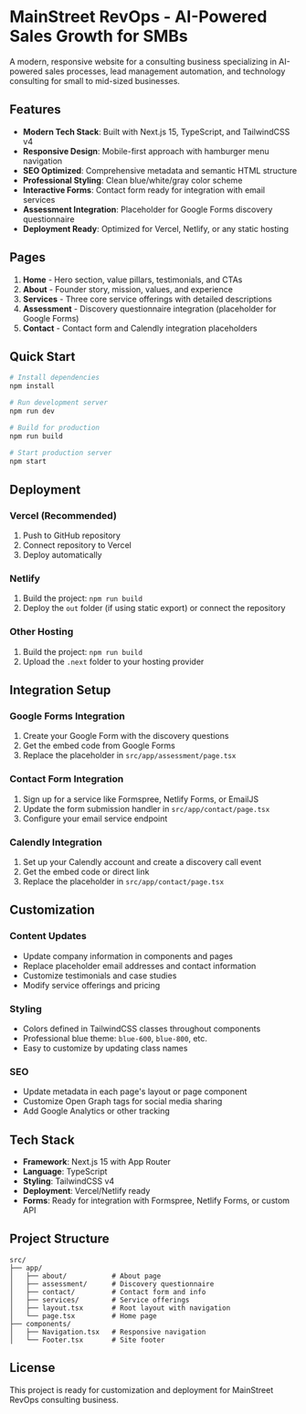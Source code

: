 # MainStreet RevOps - AI-Powered Sales Growth for SMBs

A modern, responsive website for a consulting business specializing in AI-powered sales processes, lead management automation, and technology consulting for small to mid-sized businesses.

## Features

- **Modern Tech Stack**: Built with Next.js 15, TypeScript, and TailwindCSS v4
- **Responsive Design**: Mobile-first approach with hamburger menu navigation
- **SEO Optimized**: Comprehensive metadata and semantic HTML structure
- **Professional Styling**: Clean blue/white/gray color scheme
- **Interactive Forms**: Contact form ready for integration with email services
- **Assessment Integration**: Placeholder for Google Forms discovery questionnaire
- **Deployment Ready**: Optimized for Vercel, Netlify, or any static hosting

## Pages

1. **Home** - Hero section, value pillars, testimonials, and CTAs
2. **About** - Founder story, mission, values, and experience
3. **Services** - Three core service offerings with detailed descriptions
4. **Assessment** - Discovery questionnaire integration (placeholder for Google Forms)
5. **Contact** - Contact form and Calendly integration placeholders

## Quick Start

```bash
# Install dependencies
npm install

# Run development server
npm run dev

# Build for production
npm run build

# Start production server
npm start
```

## Deployment

### Vercel (Recommended)
1. Push to GitHub repository
2. Connect repository to Vercel
3. Deploy automatically

### Netlify
1. Build the project: `npm run build`
2. Deploy the `out` folder (if using static export) or connect the repository

### Other Hosting
1. Build the project: `npm run build`
2. Upload the `.next` folder to your hosting provider

## Integration Setup

### Google Forms Integration
1. Create your Google Form with the discovery questions
2. Get the embed code from Google Forms
3. Replace the placeholder in `src/app/assessment/page.tsx`

### Contact Form Integration
1. Sign up for a service like Formspree, Netlify Forms, or EmailJS
2. Update the form submission handler in `src/app/contact/page.tsx`
3. Configure your email service endpoint

### Calendly Integration
1. Set up your Calendly account and create a discovery call event
2. Get the embed code or direct link
3. Replace the placeholder in `src/app/contact/page.tsx`

## Customization

### Content Updates
- Update company information in components and pages
- Replace placeholder email addresses and contact information
- Customize testimonials and case studies
- Modify service offerings and pricing

### Styling
- Colors defined in TailwindCSS classes throughout components
- Professional blue theme: `blue-600`, `blue-800`, etc.
- Easy to customize by updating class names

### SEO
- Update metadata in each page's layout or page component
- Customize Open Graph tags for social media sharing
- Add Google Analytics or other tracking

## Tech Stack

- **Framework**: Next.js 15 with App Router
- **Language**: TypeScript
- **Styling**: TailwindCSS v4
- **Deployment**: Vercel/Netlify ready
- **Forms**: Ready for integration with Formspree, Netlify Forms, or custom API

## Project Structure

```
src/
├── app/
│   ├── about/           # About page
│   ├── assessment/      # Discovery questionnaire
│   ├── contact/         # Contact form and info
│   ├── services/        # Service offerings
│   ├── layout.tsx       # Root layout with navigation
│   └── page.tsx         # Home page
├── components/
│   ├── Navigation.tsx   # Responsive navigation
│   └── Footer.tsx       # Site footer
```

## License

This project is ready for customization and deployment for MainStreet RevOps consulting business.
